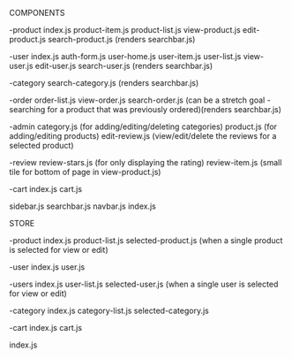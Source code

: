 COMPONENTS

  -product
    index.js
    product-item.js
    product-list.js
    view-product.js
    edit-product.js
    search-product.js (renders searchbar.js)

  -user
    index.js
    auth-form.js
    user-home.js
    user-item.js
    user-list.js
    view-user.js
    edit-user.js
    search-user.js (renders searchbar.js)

  -category
    search-category.js (renders searchbar.js)

  -order
    order-list.js
    view-order.js
    search-order.js (can be a stretch goal - searching for a product that was previously ordered)(renders searchbar.js)
  
  -admin
    category.js (for adding/editing/deleting categories)
    product.js (for adding/editing products)
    edit-review.js (view/edit/delete the reviews for a selected product)

  -review
    review-stars.js (for only displaying the rating)
    review-item.js (small tile for bottom of page in view-product.js)

  -cart
    index.js
    cart.js


  sidebar.js
  searchbar.js
  navbar.js
  index.js



STORE

  -product
    index.js
    product-list.js
    selected-product.js (when a single product is selected for view or edit)

  -user
    index.js
    user.js

  -users
    index.js
    user-list.js
    selected-user.js (when a single user is selected for view or edit)

  -category
    index.js
    category-list.js
    selected-category.js

  

  -cart 
    index.js
    cart.js

  index.js
